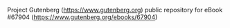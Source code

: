 Project Gutenberg (https://www.gutenberg.org) public repository for
eBook #67904 (https://www.gutenberg.org/ebooks/67904)
